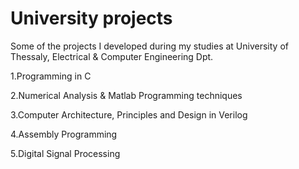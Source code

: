 # University projects
Some of the projects I developed during my studies at University of Thessaly, Electrical & Computer Engineering Dpt.

  1.Programming in C

  2.Numerical Analysis & Matlab Programming techniques

  3.Computer Architecture, Principles and Design in Verilog

  4.Assembly Programming
  
  5.Digital Signal Processing


